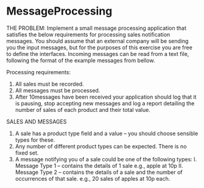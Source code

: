 # MessageProcessing

THE PROBLEM:
Implement a small message processing application that satisfies the below requirements for processing sales
notification messages. You should assume that an external company will be sending you the input messages,
but for the purposes of this exercise you are free to define the interfaces. Incoming messages can be read
from a text file, following the format of the example messages from bellow.

Processing requirements:
1. All sales must be recorded.
2. All messages must be processed.
3. After 10messages have been received your application should log that it is pausing, stop accepting
   new messages and log a report detailing the number of sales of each product and their total value.

SALES AND MESSAGES
1. A sale has a product type field and a value – you should choose sensible types for these.
2. Any number of different product types can be expected. There is no fixed set.
3. A message notifying you of a sale could be one of the following types:
   I. Message Type 1 – contains the details of 1 sale e.g., apple at 10p
   II. Message Type 2 – contains the details of a sale and the number of occurrences of that sale.
      e.g., 20 sales of apples at 10p each.